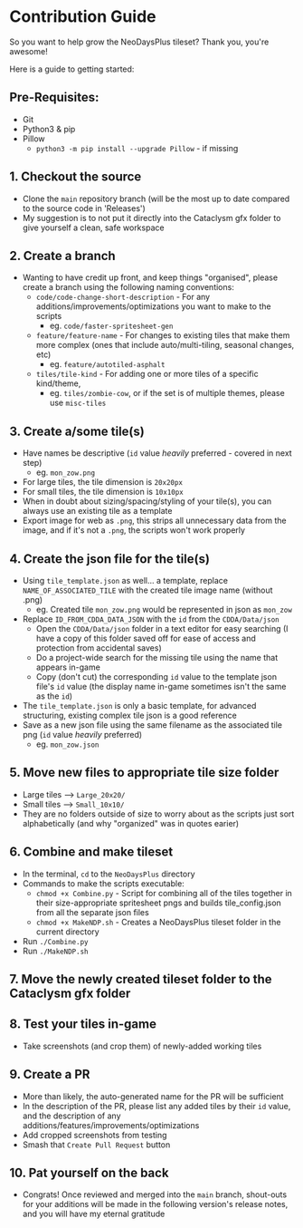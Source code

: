 # Contribution Guide
So you want to help grow the NeoDaysPlus tileset? Thank you, you're awesome! 

Here is a guide to getting started:

## Pre-Requisites:
- Git
- Python3 & pip
- Pillow
    - `python3 -m pip install --upgrade Pillow` - if missing

## 1. Checkout the source
- Clone the `main` repository branch (will be the most up to date compared to the source code in 'Releases')
- My suggestion is to not put it directly into the Cataclysm gfx folder to give yourself a clean, safe workspace

## 2. Create a branch
- Wanting to have credit up front, and keep things "organised", please create a branch using the following naming conventions:
    - `code/code-change-short-description` - For any additions/improvements/optimizations you want to make to the scripts
        - eg. `code/faster-spritesheet-gen`
    - `feature/feature-name` - For changes to existing tiles that make them more complex (ones that include auto/multi-tiling, seasonal changes, etc)
        - eg. `feature/autotiled-asphalt`
    - `tiles/tile-kind` - For adding one or more tiles of a specific kind/theme, 
        - eg. `tiles/zombie-cow`, or if the set is of multiple themes, please use `misc-tiles`

## 3. Create a/some tile(s)
- Have names be descriptive (`id` value *heavily* preferred - covered in next step)
    - eg. `mon_zow.png`
- For large tiles, the tile dimension is `20x20px`
- For small tiles, the tile dimension is `10x10px`
- When in doubt about sizing/spacing/styling of your tile(s), you can always use an existing tile as a template
- Export image for web as `.png`, this strips all unnecessary data from the image, and if it's not a `.png`, the scripts won't work properly

## 4. Create the json file for the tile(s)
- Using `tile_template.json` as well... a template, replace `NAME_OF_ASSOCIATED_TILE` with the created tile image name (without .png)
    - eg. Created tile `mon_zow.png` would be represented in json as `mon_zow`
- Replace `ID_FROM_CDDA_DATA_JSON` with the `id` from the `CDDA/Data/json`
    - Open the `CDDA/Data/json` folder in a text editor for easy searching (I have a copy of this folder saved off for ease of access and protection from accidental saves)
    - Do a project-wide search for the missing tile using the name that appears in-game
    - Copy (don't cut) the corresponding `id` value to the template json file's `id` value (the display name in-game sometimes isn't the same as the `id`)
- The `tile_template.json` is only a basic template, for advanced structuring, existing complex tile json is a good reference
- Save as a new json file using the same filename as the associated tile png (`id` value *heavily* preferred)
    - eg. `mon_zow.json`

## 5. Move new files to appropriate tile size folder
- Large tiles --> `Large_20x20/`
- Small tiles --> `Small_10x10/`
- They are no folders outside of size to worry about as the scripts just sort alphabetically (and why "organized" was in quotes earier)

## 6. Combine and make tileset
- In the terminal, `cd` to the `NeoDaysPlus` directory
- Commands to make the scripts executable:
    - `chmod +x Combine.py` - Script for combining all of the tiles together in their size-appropriate spritesheet pngs and builds tile_config.json from all the separate json files
    - `chmod +x MakeNDP.sh` - Creates a NeoDaysPlus tileset folder in the current directory
- Run `./Combine.py`
- Run `./MakeNDP.sh`

## 7. Move the newly created tileset folder to the Cataclysm gfx folder

## 8. Test your tiles in-game
- Take screenshots (and crop them) of newly-added working tiles

## 9. Create a PR
- More than likely, the auto-generated name for the PR will be sufficient
- In the description of the PR, please list any added tiles by their `id` value, and  the description of any additions/features/improvements/optimizations
- Add cropped screenshots from testing
- Smash that `Create Pull Request` button

## 10. Pat yourself on the back
- Congrats! Once reviewed and merged into the `main` branch, shout-outs for your additions will be made in the following version's release notes, and you will have my eternal gratitude
